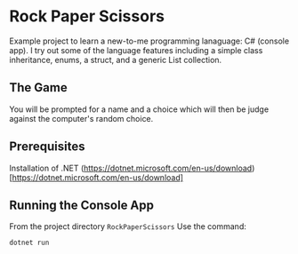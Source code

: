 # Rock Paper Scissors
Example project to learn a new-to-me programming lanaguage: C# (console app). I try out some of the language features including a simple class inheritance, enums, a struct, and a generic List collection. 

## The Game
You will be prompted for a name and a choice which will then be judge against the computer's random choice.

## Prerequisites
Installation of .NET (https://dotnet.microsoft.com/en-us/download)[https://dotnet.microsoft.com/en-us/download]

## Running the Console App
From the project directory `RockPaperScissors`
Use the command:
```bash
dotnet run
```
